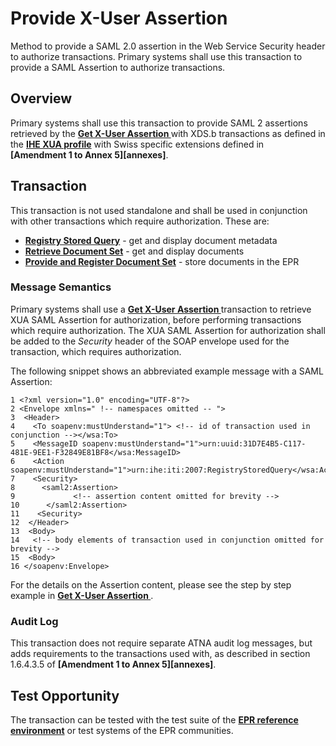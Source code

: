 # Provide X-User Assertion
Method to provide a SAML 2.0 assertion in the Web Service Security header to authorize transactions. Primary systems shall use this transaction to provide a SAML Assertion to authorize transactions.

## Overview
Primary systems shall use this transaction to provide SAML 2 assertions retrieved by the
**[Get X-User Assertion ](GetXAssertion.md)** with XDS.b transactions as defined in the **[IHE XUA profile](https://profiles.ihe.net/ITI/TF/Volume1/ch-13.html)** with Swiss specific extensions defined in  
**[Amendment 1 to Annex 5][annexes]**.   

## Transaction
This transaction is not used standalone and shall be used in conjunction with other transactions which require authorization. These are:

- **[Registry Stored Query](RegistryStoredQuery.md)** - get and display document metadata
- **[Retrieve Document Set](RetrieveDocumentSet.md)** - get and display documents
- **[Provide and Register Document Set](ProvideAndRegister.md)** - store documents in the EPR  

### Message Semantics

Primary systems shall use a **[Get X-User Assertion ](GetXAssertion.md)** transaction to retrieve XUA SAML Assertion for authorization, before performing transactions which require authorization. The XUA SAML Assertion for authorization shall be added to the *Security* header of the SOAP envelope used for the transaction, which requires authorization.  

The following snippet shows an abbreviated example message with a SAML Assertion:  

```
1 <?xml version="1.0" encoding="UTF-8"?>
2 <Envelope xmlns=" !-- namespaces omitted -- ">
3  <Header>
4    <To soapenv:mustUnderstand="1"> <!-- id of transaction used in conjunction --></wsa:To>
5    <MessageID soapenv:mustUnderstand="1">urn:uuid:31D7E4B5-C117-481E-9EE1-F32849E81BF8</wsa:MessageID>
6    <Action soapenv:mustUnderstand="1">urn:ihe:iti:2007:RegistryStoredQuery</wsa:Action>
7    <Security>
8      <saml2:Assertion>
9			  <!-- assertion content omitted for brevity -->
10      </saml2:Assertion>
11    <Security>
12  </Header>
13  <Body>
14   <!-- body elements of transaction used in conjunction omitted for brevity -->
15  <Body>
16 </soapenv:Envelope>    
```

For the details on the Assertion content, please see the step by step example in **[Get X-User Assertion ](GetXAssertion.md)**.

### Audit Log

This transaction does not require separate ATNA audit log messages, but adds requirements to the transactions used with, as described in section 1.6.4.3.5 of **[Amendment 1 to Annex 5][annexes]**.

## Test Opportunity

The transaction can be tested with the test suite of the **[EPR reference environment](gazelle.md)** or test systems of the EPR communities.
